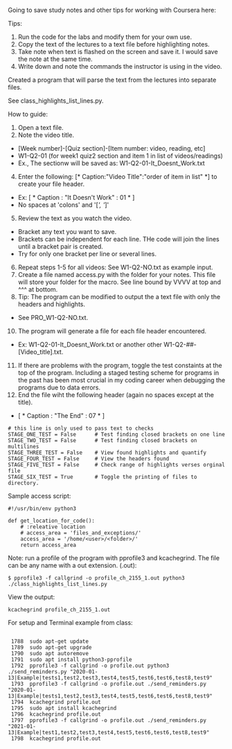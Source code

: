 Going to save study notes and other tips for working with Coursera here:

Tips:

1. Run the code for the labs and modify them for your own use.
2. Copy the text of the lectures to a text file before highlighting notes.
3. Take note when text is flashed on the screen and save it. I would save the note at the same time.
4. Write down and note the commands the instructor is using in the video.

Created a program that will parse the text from the lectures into separate files.

See class_highlights_list_lines.py.

How to guide:
1. Open a text file.
2. Note the video title.
  - [Week number]-[Quiz section]-[Item number: video, reading, etc]
  - W1-Q2-01 (for week1 quiz2 section and item 1 in list of videos/readings)
  - Ex., The sectionw will be saved as:  W1-Q2-01-It_Doesnt_Work.txt
4. Enter the following: [* Caption:"Video Title":"order of item in list" *] to create your file header.
  - Ex: [ * Caption : "It Doesn't Work" : 01 * ]
  - No spaces at 'colons' and '[*', '*]'
5. Review the text as you watch the video. 
  - Bracket any text you want to save. 
  - Brackets can be independent for each line.  THe code will join the lines until a bracket pair is created.
  - Try for only one bracket per line or several lines.
6. Repeat steps 1-5 for all videos: See W1-Q2-NO.txt as example input.
7. Create a file named access.py with the folder for your notes.  This file will store your folder for the macro. See line bound by VVVV at top and ^^^ at bottom.
9. Tip: The program can be modified to output the a text file with only the headers and highlights.
  - See PRO_W1-Q2-NO.txt.
10. The program will generate a file for each file header encountered.
  - Ex: W1-Q2-01-It_Doesnt_Work.txt or another other W1-Q2-##-[Video_title].txt.
11. If there are problems with the program, toggle the test constaints at the top of the program.  Including a staged testing scheme for programs in the past has been most crucial in my coding career when debugging the programs due to data errors.
12. End the file wiht the following header (again no spaces except at the title).
  - [ * Caption : "The End" : 07 * ]

```
# this line is only used to pass text to checks
STAGE_ONE_TEST = False      # Test finding closed brackets on one line
STAGE_TWO_TEST = False      # Test finding closed brackets on multilines
STAGE_THREE_TEST = False    # View found highlights and quantify
STAGE_FOUR_TEST = False     # View the headers found
STAGE_FIVE_TEST = False     # Check range of highlights verses orginal file
STAGE_SIX_TEST = True       # Toggle the printing of files to directory.
```
Sample access script:

```
#!/usr/bin/env python3

def get_location_for_code():
    # :releative location
    # access_area = 'files_and_exceptions/'
    access_area = '/home/<user>/<folder>/'
    return access_area
```
Note: run a profile of the program with pprofile3 and kcachegrind.  The file can be any name with a out extension. (.out):
```
$ pprofile3 -f callgrind -o profile_ch_2155_1.out python3 ./class_highlights_list_lines.py
```
View the output:
```
kcachegrind profile_ch_2155_1.out
```
For setup and Terminal example from class:
```

 1788  sudo apt-get update
 1789  sudo apt-get upgrade
 1790  sudo apt autoremove
 1791  sudo apt install python3-pprofile
 1792  pprofile3 -f callgrind -o profile.out python3 ./send_reminders.py "2020-01-13|Example|tests1,test2,test3,test4,test5,test6,test6,test8,test9"
 1793  pprofile3 -f callgrind -o profile.out ./send_reminders.py "2020-01-13|Example|tests1,test2,test3,test4,test5,test6,test6,test8,test9"
 1794  kcachegrind profile.out
 1795  sudo apt install kcachegrind
 1796  kcachegrind profile.out
 1797  pprofile3 -f callgrind -o profile.out ./send_reminders.py "2021-01-13|Example|test1,test2,test3,test4,test5,test6,test6,test8,test9"
 1798  kcachegrind profile.out

```

